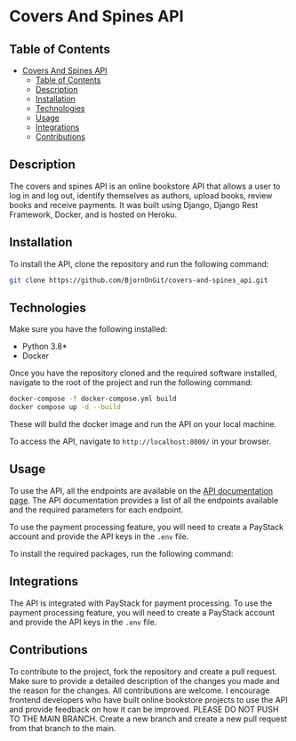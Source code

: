 # Covers And Spines API

## Table of Contents

- [Covers And Spines API](#covers-and-spines-api)
  - [Table of Contents](#table-of-contents)
  - [Description](#description)
  - [Installation](#installation)
  - [Technologies](#technologies)
  - [Usage](#usage)
  - [Integrations](#integrations)
  - [Contributions](#contributions)

## Description

The covers and spines API is an online bookstore API that allows a user to log in and log out, identify themselves as authors, upload books, review books and receive payments.
It was built using Django, Django Rest Framework, Docker, and is hosted on Heroku.

## Installation

To install the API, clone the repository and run the following command:

```bash
git clone https://github.com/BjornOnGit/covers-and-spines_api.git
```

## Technologies

Make sure you have the following installed:

- Python 3.8*
- Docker

Once you have the repository cloned and the required software installed, navigate to the root of the project and run the following command:

```bash
docker-compose -f docker-compose.yml build
docker compose up -d --build
```

These will build the docker image and run the API on your local machine.

To access the API, navigate to `http://localhost:8000/` in your browser.

## Usage

To use the API, all the endpoints are available on the [API documentation page](https://documenter.getpostman.com/view/27448500/2sA3BgAais). The API documentation provides a list of all the endpoints available and the required parameters for each endpoint.

To use the payment processing feature, you will need to create a PayStack account and provide the API keys in the `.env` file.

To install the required packages, run the following command:

## Integrations

The API is integrated with PayStack for payment processing. To use the payment processing feature, you will need to create a PayStack account and provide the API keys in the `.env` file.

## Contributions

To contribute to the project, fork the repository and create a pull request. Make sure to provide a detailed description of the changes you made and the reason for the changes. All contributions are welcome. I encourage frontend developers who have built online bookstore projects to use the API and provide feedback on how it can be improved.
PLEASE DO NOT PUSH TO THE MAIN BRANCH. Create a new branch and create a new pull request from that branch to the main.

